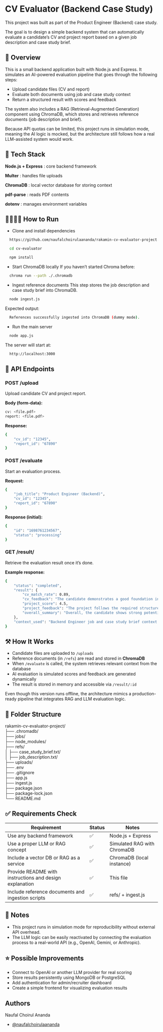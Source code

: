 
# CV Evaluator (Backend Case Study)

This project was built as part of the Product Engineer (Backend) case study.

The goal is to design a simple backend system that can automatically evaluate a candidate’s CV and project report based on a given job description and case study brief.


## 🚀 Overview

This is a small backend application built with Node.js and Express.
It simulates an AI-powered evaluation pipeline that goes through the following steps:

- Upload candidate files (CV and report)
- Evaluate both documents using job and case study context
- Return a structured result with scores and feedback

The system also includes a RAG (Retrieval-Augmented Generation) component using ChromaDB, which stores and retrieves reference documents (job description and brief).

Because API quotas can be limited, this project runs in simulation mode, meaning the AI logic is mocked, but the architecture still follows how a real LLM-assisted system would work.
## 🧱 Tech Stack

**Node.js + Express** : core backend framework

**Multer** : handles file uploads

**ChromaDB** : local vector database for storing context

**pdf-parse** : reads PDF contents

**dotenv** : manages environment variables
## 🏃🏻‍♂️‍➡️ How to Run

- Clone and install dependencies
```bash
  https://github.com/naufalchoirulaananda/rakamin-cv-evaluator-project.git
```
```bash
  cd cv-evaluator
```
```bash
  npm install
```

- Start ChromaDB locally
If you haven’t started Chroma before:
```bash
  chroma run --path ./.chromadb
```

- Ingest reference documents
This step stores the job description and case study brief into ChromaDB.
```bash
  node ingest.js
```
Expected output:
```bash
  References successfully ingested into ChromaDB (dummy mode).
```

- Run the main server
```bash
  node app.js
```
The server will start at:
```bash
  http://localhost:3000
```

## 🧪 API Endpoints

### **POST /upload**

Upload candidate CV and project report.

**Body (form-data):**
```bash
cv: <file.pdf>
report: <file.pdf>
```

**Response:**
```bash
{ 
    "cv_id": "12345", 
    "report_id": "67890" 
}
```

### **POST /evaluate**

Start an evaluation process.

**Request:**
```bash
{ 
    "job_title": "Product Engineer (Backend)", 
    "cv_id": "12345", 
    "report_id": "67890" 
}
```

**Response (initial):**
```bash
{ 
    "id": "1698761234567", 
    "status": "processing" 
}
```

### **GET /result/**

Retrieve the evaluation result once it’s done.

**Example response:**
```bash
{ 
    "status": "completed", 
    "result": { 
        "cv_match_rate": 0.89,
        "cv_feedback": "The candidate demonstrates a good foundation in backend development...", 
        "project_score": 4.5, 
        "project_feedback": "The project follows the required structure and demonstrates understanding of API design...", 
        "overall_summary": "Overall, the candidate shows strong potential and a solid understanding of backend principles..." 
    }, 
    "context_used": "Backend Engineer job and case study brief context (simulated)..." 
}
```

## ⚒️ How It Works

- Candidate files are uploaded to `/uploads`
- Reference documents (in `/refs`) are read and stored in **ChromaDB**
- When `/evaluate` is called, the system retrieves relevant context from the database
- AI evaluation is simulated scores and feedback are generated dynamically
- The result is stored in memory and accessible via `/result/:id`

Even though this version runs offline, the architecture mimics a production-ready pipeline that integrates RAG and LLM evaluation logic.

## 📁 Folder Structure

rakamin-cv-evaluator-project/  
├── .chromadb/  
├── jobs/  
├── node_modules/  
├── refs/  
│   ├── case_study_brief.txt/  
│   ├── job_description.txt/  
├── uploads/  
├── .env  
├── .gitignore  
├── app.js  
├── ingest.js  
├── package.json  
├── package-lock.json  
└── README.md  

## ✅ Requirements Check

| Requirement                                    | Status | Notes                                |
| ---------------------------------------------- | ------ | ------------------------------------ |
| Use any backend framework                       | ✅     | Node.js + Express                     |
| Use a proper LLM or RAG concept                | ✅     | Simulated RAG with ChromaDB           |
| Include a vector DB or RAG as a service       | ✅     | ChromaDB (local instance)             |
| Provide README with instructions and design explanation | ✅ | This file                           |
| Include reference documents and ingestion scripts | ✅  | refs/ + ingest.js                     |


## 📝 Notes

- This project runs in simulation mode for reproducibility without external API overhead.
- The LLM logic can be easily reactivated by connecting the evaluation process to a real-world API (e.g., OpenAI, Gemini, or Anthropic).

## ⭐ Possible Improvements
- Connect to OpenAI or another LLM provider for real scoring
- Store results persistently using MongoDB or PostgreSQL
- Add authentication for admin/recruiter dashboard
- Create a simple frontend for visualizing evaluation results


## Authors

Naufal Choirul Ananda
- [@naufalchoirulaananda](https://github.com/naufalchoirulaananda)



